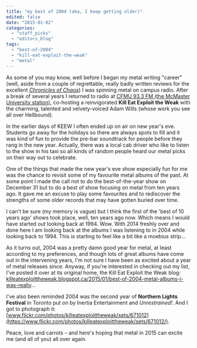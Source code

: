 ```yaml
---
title: "my best of 2004 (aka, I keep getting older)"
edited: false
date: "2015-01-02"
categories:
  - "staff_picks"
  - "editors_blog"
tags:
  - "best-of-2004"
  - "kill-eat-exploit-the-weak"
  - "metal"
---
```


As some of you may know, well before I began my metal writing "career" (well, aside from a couple of regrettable, really badly written reviews for the excellent [_Chronicles of Chaos_](http://www.chroniclesofchaos.com/)) I was spinning metal on campus radio. After a break of several years I returned to radio at [CFMU 93.3 FM (the McMaster University station)](http://cfmu.msumcmaster.ca/), co-hosting a reinvigorated **Kill Eat Exploit the Weak** with the charming, talented and velvety-voiced Adam Wills (whose work you see all over Hellbound).

In the earlier days of KEEW I often ended up on air on new year's eve. Students go away for the holidays so there are always spots to fill and it was kind of fun to provide the pre-bar soundtrack for people before they rang in the new year. Actually, there was a local cab driver who like to listen to the show in his taxi so all kinds of random people heard our metal picks on their way out to celebrate.

One of the things that made the new year's eve show especially fun for me was the chance to revisit some of my favourite metal albums of the past. At some point I made the call not to do the best-of-the-year show on December 31 but to do a best of show focusing on metal from ten years ago. It gave me an excuse to play some favourites and to rediscover the strengths of some older records that may have gotten buried over time.

I can't be sure (my memory is vague) but I think the first of the 'best of 10 years ago' shows took place, well, ten years ago now. Which means I would have started out looking back at 1994. Wow. With 2014 freshly over and done here I am looking back at the albums I was listening to in 2004 while looking back to 1994. This is starting to feel like a bit like a moebius strip...

As it turns out, 2004 was a pretty damn good year for metal, at least according to my preferences, and though lots of great albums have come out in the intervening years, I'm not sure I have been as excited about a year of metal releases since. Anyway, if you're interested in checking out my list, I've posted it over at its original home, the Kill Eat Exploit the Weak blog: [killeatexploittheweak.blogspot.ca/2015/01/best-of-2004-metal-albums-i-was-really](http://killeatexploittheweak.blogspot.ca/2015/01/best-of-2004-metal-albums-i-was-really.html)...

I've also been reminded 2004 was the second year of **Northern Lights Festival** in Toronto put on by Inertia Entertainment and _Unrestrained!_. And I got to photograph it: [www.flickr.com/photos/killeatexploittheweak/sets/671012](https://www.flickr.com/photos/killeatexploittheweak/sets/671012/).

Peace, love and carrots – and here's hoping that metal in 2015 can excite me (and all of you) all over again.
